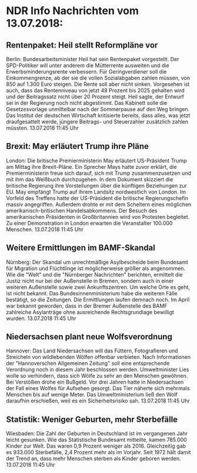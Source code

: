 # NDR Info Nachrichten vom 13.07.2018:


## Rentenpaket: Heil stellt Reformpläne vor
Berlin: Bundesarbeitsminister Heil hat sein Rentenpaket vorgestellt. Der SPD-Politiker will unter anderem die Mütterrente ausweiten und die Erwerbsminderungsrente verbessern. Für Geringverdiener soll die Einkommengrenze, ab der sie die vollen Sozialabgaben zahlen müssen, von 850 auf 1.300 Euro steigen. Die Rente soll aber nicht sinken. Vorgesehen ist auch, dass das Rentenniveau von jetzt 48 Prozent bis 2025 gehalten wird und der Beitragssatz nicht über 20 Prozent steigt. Heil sagte, der Entwurf sei in der Regierung noch nicht abgestimmt. Das Kabinett solle die Gesetzesvorlage unmittelbar nach der Sommerpause auf den Weg bringen. Das Institut der deutschen Wirtschaft kritisierte bereits, dass alles, was jetzt draufgesattelt werde, jüngere Beitrags- und Steuerzahler zusätzlich zahlen müssten. 13.07.2018 11:45 Uhr 

## Brexit: May erläutert Trump ihre Pläne
London: Die britische Premierministerin May erläutert US-Präsident Trump am Mittag ihre Brexit-Pläne. Ein Sprecher Mays hatte zuvor erklärt, die Premierministerin freue sich darauf, sich mit Trump zusammenzusetzen und mit ihm das Weißbuch durchzugehen. In dem Dokument skizziert die britische Regierung ihre Vorstellungen über die künftigen Beziehungen zur EU. May empfängt Trump auf ihrem Landsitz nordwestlich von London. Im Vorfeld des Treffens hatte der US-Präsident die britische Regierungschefin massiv angegriffen. Außerdem drohte er mit dem Scheitern eines möglichen amerikanisch-britischen Handelsabkommens. Der Besuch des amerikanischen Präsidenten in Großbritannien wird von Protesten begleitet. Zu einer Demonstration in London erwarten die Veranstalter 100.000 Menschen. 13.07.2018 11:45 Uhr 

## Weitere Ermittlungen im BAMF-Skandal
Nürnberg: Der Skandal um unrechtmäßige Asylbescheide beim Bundesamt für Migration und Flüchtlinge ist möglicherweise größer als angenommen. Wie die "Welt" und die "Nürnberger Nachrichten" berichten, ermittelt die Justiz nicht nur bei der Außenstelle in Bremen, sondern auch in einer weiteren Außenstelle sowie zwei Ankunftszentren. Um welche Orte es geht, ist nicht bekannt. Das Bundesinnenministerium habe die weiteren Fälle bestätigt, so die Zeitungen. Die Ermittlungen laufen demnach noch. Im April war bekannt geworden, dass in der Bremer Außenstelle des BAMF zahlreiche Asylanträge ohne ausreichende Rechtsgrundlage bewilligt wurden. 13.07.2018 11:45 Uhr 

## Niedersachsen plant neue Wolfsverordnung
Hannover:    Das Land Niedersachsen will das Füttern, Fotografieren und Streicheln von wildlebenden Wölfen offenbar verbieten. Nach Informationen der "Hannoverschen Allgemeinen Zeitung" soll eine entsprechende Verordnung noch in diesem Jahr beschlossen werden. Umweltminister Lies wolle so verhindern, dass sich Wölfe zu sehr an den Menschen gewöhnen. Bei Verstößen drohe ein Bußgeld. Vor drei Jahren hatte in Niedersachsen der Fall eines Wolfes für Aufsehen gesorgt. Das Tier näherte sich mehrmals Menschen bis auf wenige Meter. Das Umweltministerium ließ den Wolf daraufhin erschießen, weil es ein Sicherheitsrisiko sah. 13.07.2018 11:45 Uhr 

## Statistik: Weniger Geburten, mehr Sterbefälle
Wiesbaden: Die Zahl der Geburten in Deutschland ist im vergangenen Jahr leicht gesunken. Wie das Statistische Bundesamt mitteilte, kamen 785.000 Kinder zur Welt. Das waren 0,9 Prozent weniger als 2016. Gleichzeitig gab es 933.000 Sterbefälle, 2,4 Prozent mehr als im Vorjahr. Seit 1972 hält damit der Trend an, dass mehr Menschen sterben als Kinder geboren werden. 13.07.2018 11:45 Uhr 
